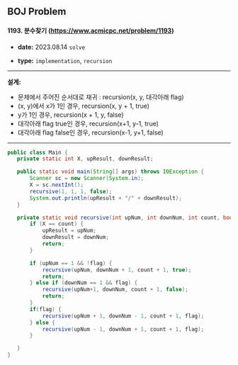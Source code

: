 ## BOJ Problem

#### 1193. 분수찾기 (https://www.acmicpc.net/problem/1193)

- **date:** 2023.08.14 `solve`

- **type:** `implementation`, `recursion`

---
**설계:**
- 문제에서 주어진 순서대로 재귀 : recursion(x, y, 대각아래 flag)
- (x, y)에서 x가 1인 경우, recursion(x, y + 1, true)
- y가 1인 경우, recursion(x + 1, y, false)
- 대각아래 flag true인 경우, recursion(x+1, y-1, true)
- 대각아래 flag false인 경우, recursion(x-1, y+1, false)


---

 ```java
public class Main {
    private static int X, upResult, downResult;

    public static void main(String[] args) throws IOException {
        Scanner sc = new Scanner(System.in);
        X = sc.nextInt();
        recursive(1, 1, 1, false);
        System.out.println(upResult + "/" + downResult);
    }

    private static void recursive(int upNum, int downNum, int count, boolean flag) {
        if (X == count) {
            upResult = upNum;
            downResult = downNum;
            return;
        }

        if (upNum == 1 && !flag) {
            recursive(upNum, downNum + 1, count + 1, true);
            return;
        } else if (downNum == 1 && flag) {
            recursive(upNum+1, downNum, count + 1, false);
            return;
        }
        if(flag) {
            recursive(upNum + 1, downNum - 1, count + 1, flag);
        } else {
            recursive(upNum - 1, downNum + 1, count + 1, flag);
        }

    }
}
 ```
